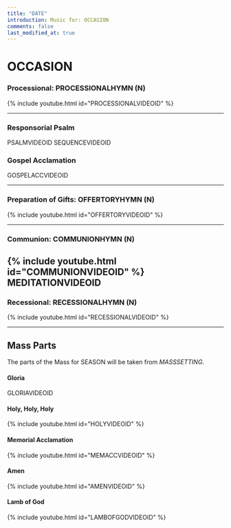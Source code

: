 ```yaml
---
title: "DATE"
introduction: Music for: OCCASION
comments: false
last_modified_at: true
---
```


# OCCASION

### Processional: PROCESSIONALHYMN (N)

{% include youtube.html id="PROCESSIONALVIDEOID" %} <br>

---

### Responsorial Psalm

PSALMVIDEOID
SEQUENCEVIDEOID
### Gospel Acclamation

GOSPELACCVIDEOID

---

### Preparation of Gifts: OFFERTORYHYMN (N)

{% include youtube.html id="OFFERTORYVIDEOID" %} <br>

---

### Communion: COMMUNIONHYMN (N)

{% include youtube.html id="COMMUNIONVIDEOID" %} <br>
MEDITATIONVIDEOID
---

### Recessional: RECESSIONALHYMN (N)

{% include youtube.html id="RECESSIONALVIDEOID" %} <br>

---

## Mass Parts

The parts of the Mass for SEASON will be taken from *MASSSETTING*.

#### Gloria

GLORIAVIDEOID


#### Holy, Holy, Holy

{% include youtube.html id="HOLYVIDEOID" %} <br>


#### Memorial Acclamation

{% include youtube.html id="MEMACCVIDEOID" %} <br>


#### Amen

{% include youtube.html id="AMENVIDEOID" %} <br>


#### Lamb of God

{% include youtube.html id="LAMBOFGODVIDEOID" %}